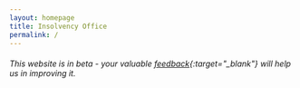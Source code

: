 ```yaml
---
layout: homepage
title: Insolvency Office
permalink: /
---
```

<!-- Type your notification here - the notification bar will not appear if this is empty. For other changes, refer to _data/homepage.yml to edit the homepage -->
###### This website is in beta - your valuable [feedback](https://www.mlaw.gov.sg/eservices/enquiry/){:target="_blank"} will help us in improving it.
